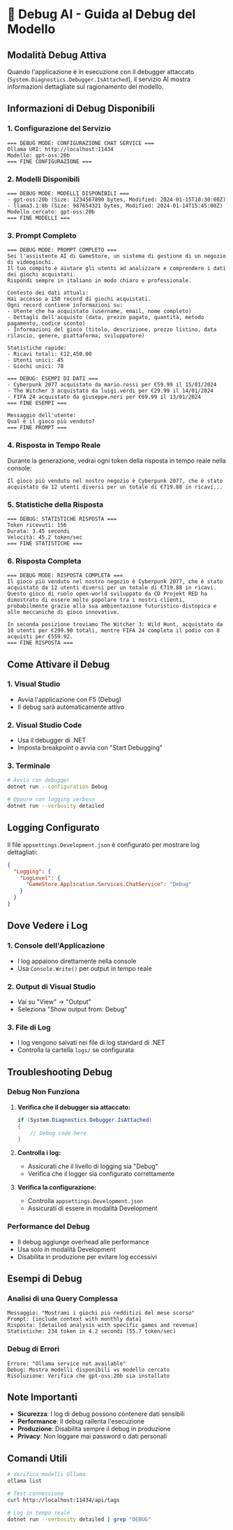 # 🐛 Debug AI - Guida al Debug del Modello

## Modalità Debug Attiva

Quando l'applicazione è in esecuzione con il debugger attaccato (`System.Diagnostics.Debugger.IsAttached`), il servizio AI mostra informazioni dettagliate sul ragionamento del modello.

## Informazioni di Debug Disponibili

### 1. **Configurazione del Servizio**
```
=== DEBUG MODE: CONFIGURAZIONE CHAT SERVICE ===
Ollama URI: http://localhost:11434
Modello: gpt-oss:20b
=== FINE CONFIGURAZIONE ===
```

### 2. **Modelli Disponibili**
```
=== DEBUG MODE: MODELLI DISPONIBILI ===
- gpt-oss:20b (Size: 1234567890 bytes, Modified: 2024-01-15T10:30:00Z)
- llama3.1:8b (Size: 987654321 bytes, Modified: 2024-01-14T15:45:00Z)
Modello cercato: gpt-oss:20b
=== FINE MODELLI ===
```

### 3. **Prompt Completo**
```
=== DEBUG MODE: PROMPT COMPLETO ===
Sei l'assistente AI di GameStore, un sistema di gestione di un negozio di videogiochi.
Il tuo compito è aiutare gli utenti ad analizzare e comprendere i dati dei giochi acquistati.
Rispondi sempre in italiano in modo chiaro e professionale.

Contesto dei dati attuali:
Hai accesso a 150 record di giochi acquistati.
Ogni record contiene informazioni su:
- Utente che ha acquistato (username, email, nome completo)
- Dettagli dell'acquisto (data, prezzo pagato, quantità, metodo pagamento, codice sconto)
- Informazioni del gioco (titolo, descrizione, prezzo listino, data rilascio, genere, piattaforma, sviluppatore)

Statistiche rapide:
- Ricavi totali: €12,450.00
- Utenti unici: 45
- Giochi unici: 78

=== DEBUG: ESEMPI DI DATI ===
- Cyberpunk 2077 acquistato da mario.rossi per €59.99 il 15/01/2024
- The Witcher 3 acquistato da luigi.verdi per €29.99 il 14/01/2024
- FIFA 24 acquistato da giuseppe.neri per €69.99 il 13/01/2024
=== FINE ESEMPI ===

Messaggio dell'utente:
Qual è il gioco più venduto?
=== FINE PROMPT ===
```

### 4. **Risposta in Tempo Reale**
Durante la generazione, vedrai ogni token della risposta in tempo reale nella console:
```
Il gioco più venduto nel nostro negozio è Cyberpunk 2077, che è stato acquistato da 12 utenti diversi per un totale di €719.88 in ricavi...
```

### 5. **Statistiche della Risposta**
```
=== DEBUG: STATISTICHE RISPOSTA ===
Token ricevuti: 156
Durata: 3.45 secondi
Velocità: 45.2 token/sec
=== FINE STATISTICHE ===
```

### 6. **Risposta Completa**
```
=== DEBUG MODE: RISPOSTA COMPLETA ===
Il gioco più venduto nel nostro negozio è Cyberpunk 2077, che è stato acquistato da 12 utenti diversi per un totale di €719.88 in ricavi. Questo gioco di ruolo open-world sviluppato da CD Projekt RED ha dimostrato di essere molto popolare tra i nostri clienti, probabilmente grazie alla sua ambientazione futuristico-distopica e alle meccaniche di gioco innovative.

In seconda posizione troviamo The Witcher 3: Wild Hunt, acquistato da 10 utenti per €299.90 totali, mentre FIFA 24 completa il podio con 8 acquisti per €559.92.
=== FINE RISPOSTA ===
```

## Come Attivare il Debug

### 1. **Visual Studio**
- Avvia l'applicazione con F5 (Debug)
- Il debug sarà automaticamente attivo

### 2. **Visual Studio Code**
- Usa il debugger di .NET
- Imposta breakpoint o avvia con "Start Debugging"

### 3. **Terminale**
```bash
# Avvia con debugger
dotnet run --configuration Debug

# Oppure con logging verboso
dotnet run --verbosity detailed
```

## Logging Configurato

Il file `appsettings.Development.json` è configurato per mostrare log dettagliati:

```json
{
  "Logging": {
    "LogLevel": {
      "GameStore.Application.Services.ChatService": "Debug"
    }
  }
}
```

## Dove Vedere i Log

### 1. **Console dell'Applicazione**
- I log appaiono direttamente nella console
- Usa `Console.Write()` per output in tempo reale

### 2. **Output di Visual Studio**
- Vai su "View" → "Output"
- Seleziona "Show output from: Debug"

### 3. **File di Log**
- I log vengono salvati nei file di log standard di .NET
- Controlla la cartella `logs/` se configurata

## Troubleshooting Debug

### Debug Non Funziona
1. **Verifica che il debugger sia attaccato:**
   ```csharp
   if (System.Diagnostics.Debugger.IsAttached)
   {
       // Debug code here
   }
   ```

2. **Controlla i log:**
   - Assicurati che il livello di logging sia "Debug"
   - Verifica che il logger sia configurato correttamente

3. **Verifica la configurazione:**
   - Controlla `appsettings.Development.json`
   - Assicurati di essere in modalità Development

### Performance del Debug
- Il debug aggiunge overhead alle performance
- Usa solo in modalità Development
- Disabilita in produzione per evitare log eccessivi

## Esempi di Debug

### Analisi di una Query Complessa
```
Messaggio: "Mostrami i giochi più redditizi del mese scorso"
Prompt: [include context with monthly data]
Risposta: [detailed analysis with specific games and revenue]
Statistiche: 234 token in 4.2 secondi (55.7 token/sec)
```

### Debug di Errori
```
Errore: "Ollama service not available"
Debug: Mostra modelli disponibili vs modello cercato
Risoluzione: Verifica che gpt-oss:20b sia installato
```

## Note Importanti

- **Sicurezza**: I log di debug possono contenere dati sensibili
- **Performance**: Il debug rallenta l'esecuzione
- **Produzione**: Disabilita sempre il debug in produzione
- **Privacy**: Non loggare mai password o dati personali

## Comandi Utili

```bash
# Verifica modelli Ollama
ollama list

# Test connessione
curl http://localhost:11434/api/tags

# Log in tempo reale
dotnet run --verbosity detailed | grep "DEBUG"
```

